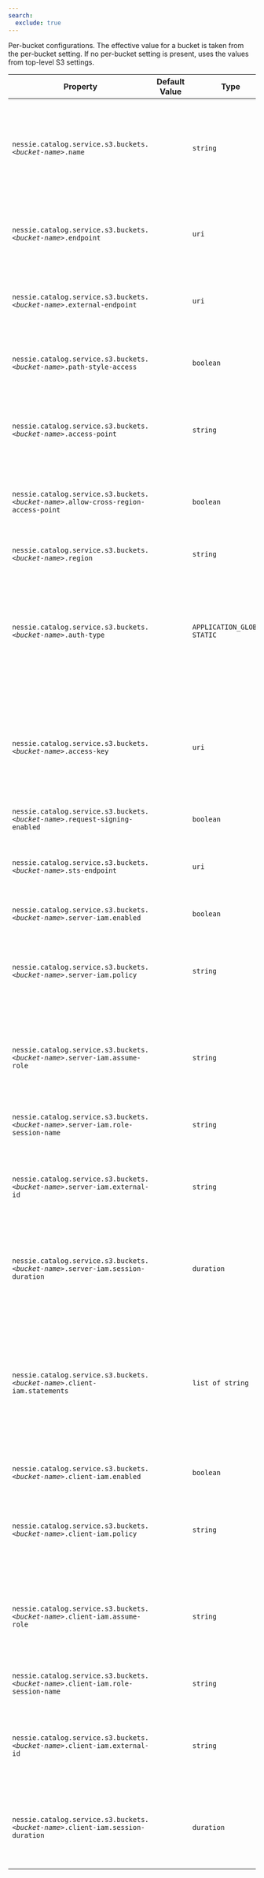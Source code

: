 ```yaml
---
search:
  exclude: true
---
```

<!--start-->

Per-bucket configurations. The effective value for a bucket is taken from the per-bucket  setting. If no per-bucket setting is present, uses the values from top-level S3 settings.

| Property | Default Value | Type | Description |
|----------|---------------|------|-------------|
| `nessie.catalog.service.s3.buckets.`_`<bucket-name>`_`.name` |  | `string` | The name of the bucket. If unset, the name of the bucket will be extracted from the  configuration option, e.g. if `nessie.catalog.service.s3.bucket1.name=my-bucket` is set,  the bucket name will be `my-bucket`; otherwise, it will be `bucket1`.   <br><br>This should only be defined if the bucket name contains non-alphanumeric characters, such as  dots or dashes.  |
| `nessie.catalog.service.s3.buckets.`_`<bucket-name>`_`.endpoint` |  | `uri` | Endpoint URI, required for private (non-AWS) clouds, specified either per bucket or in the  top-level S3 settings.  <br><br>If the endpoint URIs for the Nessie server and clients differ, this one defines the endpoint  used for the Nessie server.  |
| `nessie.catalog.service.s3.buckets.`_`<bucket-name>`_`.external-endpoint` |  | `uri` | When using a specific endpoint (`endpoint`) and the endpoint URIs for the Nessie server  differ, you can specify the URI passed down to clients using this setting.  Otherwise, clients  will receive the value from the `endpoint` setting.  |
| `nessie.catalog.service.s3.buckets.`_`<bucket-name>`_`.path-style-access` |  | `boolean` | Whether to use path-style access. If true, path-style access will be used, as in: `https://<domain>/<bucket>` . If false, a virtual-hosted style will be used instead, as in:  `https://<bucket>.<domain>`. If unspecified, the default will depend on the cloud  provider.  |
| `nessie.catalog.service.s3.buckets.`_`<bucket-name>`_`.access-point` |  | `string` | AWS Access point for this bucket. Access points can be used to perform S3 operations by  specifying a mapping of bucket to access points. This is useful for multi-region access,  cross-region access, disaster recovery, etc. <br><br>See: [Access      Points ](https://docs.aws.amazon.com/AmazonS3/latest/userguide/using-access-points.html) |
| `nessie.catalog.service.s3.buckets.`_`<bucket-name>`_`.allow-cross-region-access-point` |  | `boolean` | Authorize cross-region calls when contacting an `access-point`. <br><br>By default, attempting to use an access point in a different region will throw an exception.  When enabled, this property allows using access points in other regions.  |
| `nessie.catalog.service.s3.buckets.`_`<bucket-name>`_`.region` |  | `string` | DNS name of the region, required for AWS. The region must be specified for AWS, either per  bucket or in the top-level S3 settings.  |
| `nessie.catalog.service.s3.buckets.`_`<bucket-name>`_`.auth-type` |  | `APPLICATION_GLOBAL, STATIC` | The authentication mode to use by the Catalog server. If not set, the default is `STATIC` . Depending on the authentication mode, other properties may be required.   <br><br>Valid values are:   <br><br> * `APPLICATION_GLOBAL`: Use the AWSSDK [default        credentials provider ](https://docs.aws.amazon.com/sdk-for-java/latest/developer-guide/credentials-chain.html).    <br> * `STATIC`: Static credentials provided through the `access-key` option.  <br><br> |
| `nessie.catalog.service.s3.buckets.`_`<bucket-name>`_`.access-key` |  | `uri` | Name of the basic-credentials secret containing the access-key-id and secret-access-key, either  per bucket or in the top-level S3 settings.  <br><br>Required when `auth-type` is `STATIC`.   <br><br>For STS, this defines the Access Key ID and Secret Key ID to be used as a basic credential  for obtaining temporary session credentials.  |
| `nessie.catalog.service.s3.buckets.`_`<bucket-name>`_`.request-signing-enabled` |  | `boolean` | Optional parameter to disable S3 request signing. Default is to enable S3 request signing. |
| `nessie.catalog.service.s3.buckets.`_`<bucket-name>`_`.sts-endpoint` |  | `uri` | The [Security Token  Service ](https://docs.aws.amazon.com/STS/latest/APIReference/welcome.html) endpoint.  <br><br>This parameter must be set when running in a private (non-AWS) cloud and the catalog is  configured to use S3 sessions (e.g. to use the "assume role" functionality).  |
| `nessie.catalog.service.s3.buckets.`_`<bucket-name>`_`.server-iam.enabled` |  | `boolean` | Optional parameter to enable assume role (vended credentials). Default is to disable assume  role.  |
| `nessie.catalog.service.s3.buckets.`_`<bucket-name>`_`.server-iam.policy` |  | `string` | IAM policy in JSON format to be used as an inline [session  policy ](https://docs.aws.amazon.com/IAM/latest/UserGuide/access_policies.html#policies_session) (optional).  <br><br>If specified, this policy will be used for all clients for all locations.   <br><br>Related docs: [S3  with IAM ](https://docs.aws.amazon.com/AmazonS3/latest/userguide/security_iam_service-with-iam.html) and [about  actions, resources, conditions ](https://docs.aws.amazon.com/service-authorization/latest/reference/list_amazons3.html) and [policy  reference ](https://docs.aws.amazon.com/IAM/latest/UserGuide/reference_policies.html). |
| `nessie.catalog.service.s3.buckets.`_`<bucket-name>`_`.server-iam.assume-role` |  | `string` | The [ARN](https://docs.aws.amazon.com/IAM/latest/UserGuide/reference-arns.html) of  the role to assume for accessing S3 data.  This parameter is required for Amazon S3, but may not  be required for other storage providers (e.g. Minio does not use it at all).   <br><br>If this option is defined, the server will attempt to assume the role at startup and cache  the returned session credentials.  |
| `nessie.catalog.service.s3.buckets.`_`<bucket-name>`_`.server-iam.role-session-name` |  | `string` | An identifier for the assumed role session. This parameter is most important in cases when the  same role is assumed by different principals in different use cases.  |
| `nessie.catalog.service.s3.buckets.`_`<bucket-name>`_`.server-iam.external-id` |  | `string` | An identifier for the party assuming the role. This parameter must match the external ID  configured in IAM rules that [govern](https://docs.aws.amazon.com/IAM/latest/UserGuide/id_roles_create_for-user_externalid.html) the assume role process for the specified `role-arn`.   <br><br>This parameter is essential in preventing the [Confused  Deputy ](https://docs.aws.amazon.com/IAM/latest/UserGuide/confused-deputy.html) problem.  |
| `nessie.catalog.service.s3.buckets.`_`<bucket-name>`_`.server-iam.session-duration` |  | `duration` | A higher bound estimate of the expected duration of client "sessions" working with data in this  bucket.  A session, for example, is the lifetime of an Iceberg REST catalog object on the client  side. This value is used for validating expiration times of credentials associated with the  warehouse. Must be >= 1 second.  |
| `nessie.catalog.service.s3.buckets.`_`<bucket-name>`_`.client-iam.statements` |  | `list of string` | Additional IAM policy statements to be inserted _after_ the automatically generated S3  location dependent `Allow` policy statement.  <br><br>Example:   <br><br>` ...client-iam.statements[0]={"Effect":"Allow", "Action":"s3:*", "Resource":"arn:aws:s3:::* /alwaysAllowed/*"}  ...client-iam.statements[1]={"Effect":"Deny", "Action":"s3:*", "Resource":"arn:aws:s3:::* /blocked/*"}  ` <br><br>Related docs: [S3  with IAM ](https://docs.aws.amazon.com/AmazonS3/latest/userguide/security_iam_service-with-iam.html) and [about  actions, resources, conditions ](https://docs.aws.amazon.com/service-authorization/latest/reference/list_amazons3.html) and [policy  reference ](https://docs.aws.amazon.com/IAM/latest/UserGuide/reference_policies.html). |
| `nessie.catalog.service.s3.buckets.`_`<bucket-name>`_`.client-iam.enabled` |  | `boolean` | Optional parameter to enable assume role (vended credentials). Default is to disable assume  role.  |
| `nessie.catalog.service.s3.buckets.`_`<bucket-name>`_`.client-iam.policy` |  | `string` | IAM policy in JSON format to be used as an inline [session  policy ](https://docs.aws.amazon.com/IAM/latest/UserGuide/access_policies.html#policies_session) (optional).  <br><br>If specified, this policy will be used for all clients for all locations.   <br><br>Related docs: [S3  with IAM ](https://docs.aws.amazon.com/AmazonS3/latest/userguide/security_iam_service-with-iam.html) and [about  actions, resources, conditions ](https://docs.aws.amazon.com/service-authorization/latest/reference/list_amazons3.html) and [policy  reference ](https://docs.aws.amazon.com/IAM/latest/UserGuide/reference_policies.html). |
| `nessie.catalog.service.s3.buckets.`_`<bucket-name>`_`.client-iam.assume-role` |  | `string` | The [ARN](https://docs.aws.amazon.com/IAM/latest/UserGuide/reference-arns.html) of  the role to assume for accessing S3 data.  This parameter is required for Amazon S3, but may not  be required for other storage providers (e.g. Minio does not use it at all).   <br><br>If this option is defined, the server will attempt to assume the role at startup and cache  the returned session credentials.  |
| `nessie.catalog.service.s3.buckets.`_`<bucket-name>`_`.client-iam.role-session-name` |  | `string` | An identifier for the assumed role session. This parameter is most important in cases when the  same role is assumed by different principals in different use cases.  |
| `nessie.catalog.service.s3.buckets.`_`<bucket-name>`_`.client-iam.external-id` |  | `string` | An identifier for the party assuming the role. This parameter must match the external ID  configured in IAM rules that [govern](https://docs.aws.amazon.com/IAM/latest/UserGuide/id_roles_create_for-user_externalid.html) the assume role process for the specified `role-arn`.   <br><br>This parameter is essential in preventing the [Confused  Deputy ](https://docs.aws.amazon.com/IAM/latest/UserGuide/confused-deputy.html) problem.  |
| `nessie.catalog.service.s3.buckets.`_`<bucket-name>`_`.client-iam.session-duration` |  | `duration` | A higher bound estimate of the expected duration of client "sessions" working with data in this  bucket.  A session, for example, is the lifetime of an Iceberg REST catalog object on the client  side. This value is used for validating expiration times of credentials associated with the  warehouse. Must be >= 1 second.  |
